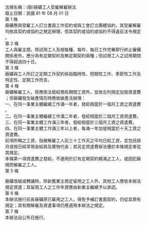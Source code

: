 法規名稱：(廢)廠礦工人受雇解雇辦法  
廢止日期：民國 81 年 08 月 01 日  
第 1 條  
廠礦應與受雇工人訂立書面工作契約或與工會訂立團體協約，其受雇解雇  
均依其契約或協約之規定辦理，但其契約或協約或協約不得違反法令規定  
。  
第 2 條  
工人與雇主間，除試用工人及按每種、每件、每日工作完畢即行終止僱傭  
關係者外，應分為有定期契約及無定期契約兩種；但試用工人之試用期間  
不得超過四十日。  
第 3 條  
廠礦與工人所訂之定期工作契約係指臨時性、短期性工作、季節性工作及  
特定性、定期工作而言。  
第 4 條  
廠礦解雇工人，除應依法發給預告期間工資外，並依左列規定加發資遣費  
；但廠礦發生破產情形時應依破產法辦理：  
一、在同一事業主體繼續工作滿一年者，發給相當於一個月工資之資遣費  
。  
二、在同一事業主體繼續工作滿二年者，發給相當於二個月工資資遣費。  
三、在同一事業主體工作滿三年者，發給相當於三個月工資之資遣費。  
四、在同一事業主體工作滿三年以上者，每滿一年加發相當於十天工資之  
資遣費。  
前項所稱之工資，指被解雇工人前三十工作天之平均日給工資，並包括按  
月或按日經常現金給與及實物代金；其另定資遣費辦法優於本條規定者從  
其規定。  
本條第一項資遣費之發給，不適用於訂有定期契約期滿之工人，或因犯廠  
規而解雇之工人。  
第 5 條  


廠礦改組或轉讓時，除新舊業主商定留用之工人外，其他工人應依本辦法  
規定資遣；其留用工人之工作年資應由新業主繼續予以承認。  
第 6 條  
本辦法施行前各廠礦原已雇用之工人，得免予補訂書面契約，仍從其原有  
規定；其有關解雇及資遣事項仍應適用本辦法之規定。  
第 7 條  
本辦法自公布日施行。  


